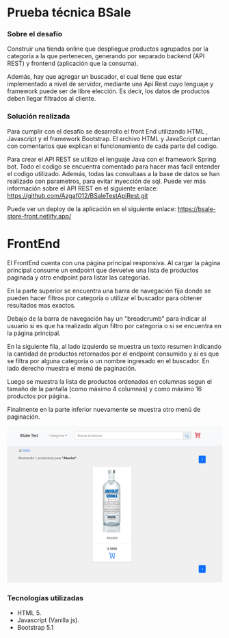 # Prueba técnica BSale

### Sobre el desafío

Construir una tienda online que despliegue productos agrupados por la categoría a la que pertenecen, generando por separado backend (API REST) y frontend (aplicación que la consuma).

Además, hay que agregar un buscador, el cual tiene que estar implementado a nivel de servidor, mediante una Api Rest cuyo lenguaje y framework puede ser de libre elección. Es decir, los datos de productos deben llegar filtrados al cliente.

### Solución realizada

Para cumplir con el desafío se desarrollo el front End utilizando HTML , Javascript y el framework Bootstrap. El archivo HTML y  JavaScript cuentan con comentarios que explican el funcionamiento de cada parte del codigo.

Para crear el API REST se utilizo  el lenguaje Java con el framework Spring bot. Todo el codigo se encuentra comentado para hacer mas facil entender el codigo utilizado. Además, todas las consultaas a la base de datos se han realizado con parametros, para evitar inyección de sql. Puede ver más información sobre el API REST en el siguiente enlace: https://github.com/Azgaf012/BSaleTestApiRest.git

Puede ver un deploy de la aplicación en el siguiente enlace: https://bsale-store-front.netlify.app/

# FrontEnd

El FrontEnd cuenta con una página principal responsiva. Al cargar la página principal consume un endpoint que devuelve una lista de productos paginada y otro endpoint para listar las categorias.

En la parte superior se encuentra una barra de navegación fija donde se pueden hacer filtros por categoría o utilizar el buscador para obtener resultados mas exactos.

Debajo de la barra de navegación hay un "breadcrumb" para indicar al usuario si es que ha realizado algun filtro por categoría o si se encuentra en la página principal.

En la siguiente fila, al lado izquierdo se muestra un texto resumen indicando la cantidad de productos retornados por el endpoint consumido y si es que se filtra por alguna categoria o un nombre ingresado en el buscador. En lado derecho muestra el menú de paginación.

Luego se muestra la lista de productos ordenados en columnas segun el tamaño de la pantalla (como máximo 4 columnas) y como máximo 16 productos por página..

Finalmente en la parte inferior nuevamente se muestra otro menú de paginación.

![Pantalla de inicio](https://raw.githubusercontent.com/Azgaf012/bsaletestclient/main/imagen%20web.png)

### Tecnologías utilizadas

- HTML 5.
- Javascript (Vanilla js).
- Bootstrap 5.1



